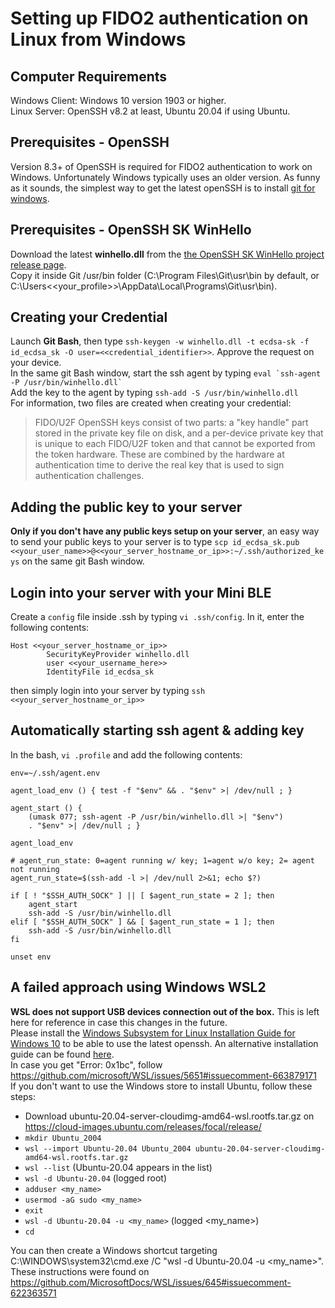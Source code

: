 # Setting up FIDO2 authentication on Linux from Windows

## Computer Requirements
Windows Client: Windows 10 version 1903 or higher.  
Linux Server: OpenSSH v8.2 at least, Ubuntu 20.04 if using Ubuntu.

## Prerequisites - OpenSSH
Version 8.3+ of OpenSSH is required for FIDO2 authentication to work on Windows. Unfortunately Windows typically uses an older version.  As funny as it sounds, the simplest way to get the latest openSSH is to install <a href="https://git-scm.com/download/win">git for windows</a>.

## Prerequisites - OpenSSH SK WinHello
Download the latest **winhello.dll** from the <a href="https://github.com/tavrez/openssh-sk-winhello/releases">the OpenSSH SK WinHello project release page</a>.  
Copy it inside Git /usr/bin folder (C:\Program Files\Git\usr\bin by default, or C:\Users\<<your_profile>>\AppData\Local\Programs\Git\usr\bin).  

## Creating your Credential
Launch **Git Bash**, then type ```ssh-keygen -w winhello.dll -t ecdsa-sk -f id_ecdsa_sk -O user=<<credential_identifier>>```. Approve the request on your device.  
In the same git Bash window, start the ssh agent by typing ```eval `ssh-agent -P /usr/bin/winhello.dll` ```  
Add the key to the agent by typing ```ssh-add -S /usr/bin/winhello.dll```  
For information, two files are created when creating your credential:  
> FIDO/U2F OpenSSH keys consist of two parts: a "key handle" part stored in the private key file on disk, and a per-device private key that is unique to each FIDO/U2F token and that cannot be exported from the token hardware. These are combined by the hardware at authentication time to derive the real key that is used to sign authentication challenges.

## Adding the public key to your server
**Only if you don't have any public keys setup on your server**, an easy way to send your public keys to your server is to type ```scp id_ecdsa_sk.pub <<your_user_name>>@<<your_server_hostname_or_ip>>:~/.ssh/authorized_keys``` on the same git Bash window.

## Login into your server with your Mini BLE
Create a ```config``` file inside .ssh by typing ```vi .ssh/config```. In it, enter the following contents:
```
Host <<your_server_hostname_or_ip>>
        SecurityKeyProvider winhello.dll
        user <<your_username_here>>
        IdentityFile id_ecdsa_sk
```
then simply login into your server by typing ```ssh <<your_server_hostname_or_ip>>```

## Automatically starting ssh agent & adding key
In the bash, ```vi .profile``` and add the following contents:
```
env=~/.ssh/agent.env

agent_load_env () { test -f "$env" && . "$env" >| /dev/null ; }

agent_start () {
    (umask 077; ssh-agent -P /usr/bin/winhello.dll >| "$env")
    . "$env" >| /dev/null ; }

agent_load_env

# agent_run_state: 0=agent running w/ key; 1=agent w/o key; 2= agent not running
agent_run_state=$(ssh-add -l >| /dev/null 2>&1; echo $?)

if [ ! "$SSH_AUTH_SOCK" ] || [ $agent_run_state = 2 ]; then
    agent_start
    ssh-add -S /usr/bin/winhello.dll
elif [ "$SSH_AUTH_SOCK" ] && [ $agent_run_state = 1 ]; then
    ssh-add -S /usr/bin/winhello.dll
fi

unset env
```


## A failed approach using Windows WSL2
**WSL does not support USB devices connection out of the box.** This is left here for reference in case this changes in the future.  
Please install the <a href="https://docs.microsoft.com/en-us/windows/wsl/install-win10">Windows Subsystem for Linux Installation Guide for Windows 10</a> to be able to use the latest openssh. An alternative installation guide can be found <a href="https://ubuntu.com/blog/ubuntu-on-wsl-2-is-generally-available">here</a>.  
In case you get "Error: 0x1bc", follow https://github.com/microsoft/WSL/issues/5651#issuecomment-663879171  
If you don't want to use the Windows store to install Ubuntu, follow these steps:
- Download ubuntu-20.04-server-cloudimg-amd64-wsl.rootfs.tar.gz on https://cloud-images.ubuntu.com/releases/focal/release/
- ```mkdir Ubuntu_2004```
- ```wsl --import Ubuntu-20.04 Ubuntu_2004 ubuntu-20.04-server-cloudimg-amd64-wsl.rootfs.tar.gz```
- ```wsl --list``` (Ubuntu-20.04 appears in the list)
- ```wsl -d Ubuntu-20.04``` (logged root)
- ```adduser <my_name>```
- ```usermod -aG sudo <my_name>```
- ```exit```
- ```wsl -d Ubuntu-20.04 -u <my_name>``` (logged <my_name>)
- ```cd```

You can then create a Windows shortcut targeting C:\WINDOWS\system32\cmd.exe /C "wsl -d Ubuntu-20.04 -u <my_name>".  
These instructions were found on https://github.com/MicrosoftDocs/WSL/issues/645#issuecomment-622363571
